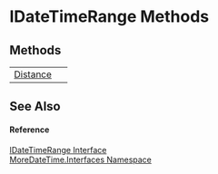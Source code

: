 # IDateTimeRange Methods




## Methods
<table>
<tr>
<td><a href="M_MoreDateTime_Interfaces_IDateTimeRange_Distance.md">Distance</a></td>
<td> </td></tr>
</table>

## See Also


#### Reference
<a href="T_MoreDateTime_Interfaces_IDateTimeRange.md">IDateTimeRange Interface</a>  
<a href="N_MoreDateTime_Interfaces.md">MoreDateTime.Interfaces Namespace</a>  
